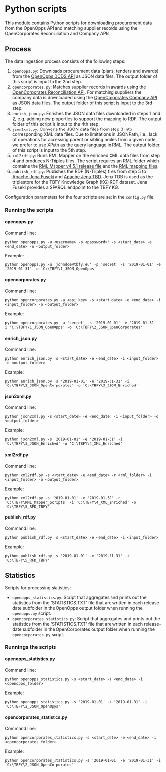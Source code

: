 # Python scripts
This module contains Python scripts for downloading procurement data from the OpenOpps API and matching supplier records using the OpenCorporates Reconciliation and Company APIs.

## Process
The data ingestion process consists of the following steps:

1. `openopps.py`: Downloads procurement data (plans, tenders and awards) from the [OpenOpps OCDS API](https://openopps.com/api/tbfy/ocds/) as JSON data files. The output folder of this script is input to the 2nd step.
2. `opencorporates.py`: Matches supplier records in awards using the [OpenCorporates Reconciliation API](https://api.opencorporates.com/documentation/Open-Refine-Reconciliation-API). For matching suppliers the company data is downloaded using the [OpenCorporates Company API](https://api.opencorporates.com/documentation/API-Reference) as JSON data files. The output folder of this script is input to the 3rd step.
3. `enrich_json.py`: Enriches the JSON data files downloaded in steps 1 and 2, e.g. adding new properties to support the mapping to RDF. The output folder of this script is input to the 4th step.
4. `json2xml.py`: Converts the JSON data files from step 3 into corresponding XML data files. Due to limitations in JSONPath, i.e., lack of operations for accessing parent or sibling nodes from a given node, we prefer to use [XPath](https://www.w3schools.com/xml/xpath_syntax.asp) as the query language in RML. The output folder of this script is input to the 5th step. 
5. `xml2rdf.py`: Runs RML Mapper on the enriched XML data files from step 4 and produces N-Triples files. The script requires an RML folder which contains the [RML Mapper v4.5.1 release file](https://github.com/RMLio/rmlmapper-java/releases/tag/v4.5.1) and the [RML mapping files](https://github.com/TBFY/knowledge-graph/tree/master/rml-mappings).
6. `publish_rdf.py`: Publishes the RDF (N-Triples) files from step 5 to [Apache Jena Fuseki](https://jena.apache.org/documentation/fuseki2/index.html) and [Apache Jena TBD](https://jena.apache.org/documentation/tdb/index.html). Jena TDB is used as the triplestore for the TBFY Knowledge Graph (KG) RDF dataset. Jena Fuseki provides a SPARQL endpoint to the TBFY KG.

Configuration parameters for the four scripts are set in the `config.py` file.

### Running the scripts

#### openopps.py
Command line:
```
python openopps.py -u <username> -p <password>' -s <start_date> -e <end_date> -o <output_folder>
```

Example:
```
python openopps.py -u 'johndoe@tbfy.eu' -p 'secret' -s '2019-01-01' -e '2019-01-31' -o 'C:\TBFY\1_JSON_OpenOpps'
```

#### opencorporates.py
Command line:
```
python opencorporates.py -a <api_key> -s <start_date> -e <end_date> -i <input_folder> -o <output_folder>
```

Example:
```
python opencorporates.py -a 'secret' -s '2019-01-01' -e '2019-01-31' -i 'C:\TBFY\1_JSON_OpenOpps' -o 'C:\TBFY\2_JSON_OpenCorporates'
```

#### enrich_json.py
Command line:
```
python enrich_json.py -s <start_date> -e <end_date> -i <input_folder> -o <output_folder>
```

Example:
```
python enrich_json.py -s '2019-01-01' -e '2019-01-31' -i 'C:\TBFY\2_JSON_OpenCorporates' -o 'C:\TBFY\3_JSON_Enriched'
```

#### json2xml.py
Command line:
```
python json2xml.py -s <start_date> -e <end_date> -i <input_folder> -o <output_folder>
```

Example:
```
python json2xml.py -s '2019-01-01' -e '2019-01-31' -i 'C:\TBFY\3_JSON_Enriched' -o 'C:\TBFY\4_XML_Enriched'
```

#### xml2rdf.py
Command line:
```
python xml2rdf.py -s <start_date> -e <end_date> -r <rml_folder> -i <input_folder> -o <output_folder>
```

Example:
```
python xml2rdf.py -s '2019-01-01' -e '2019-01-31' -r 'C:\TBFY\RML_Mapper_Scripts' -i 'C:\TBFY\4_XML_Enriched' -o 'C:\TBFY\5_RFD_TBFY'
```

#### publish_rdf.py
Command line:
```
python publish_rdf.py -s <start_date> -e <end_date> -i <input_folder>
```

Example:
```
python publish_rdf.py -s '2019-01-01' -e '2019-01-31' -i 'C:\TBFY\5_RFD_TBFY'
```

## Statistics
Scripts for processing statistics:

* `openopps_statistics.py`: Script that aggregates and prints out the statistics from the 'STATISTICS.TXT' file that are written in each release-date subfolder in the OpenOpps output folder when running the `openopps.py` script.
* `opencorporates_statistics.py`: Script that aggregates and prints out the statistics from the 'STATISTICS.TXT' file that are written in each release-date subfolder in the OpenCorporates output folder when running the `opencorporates.py` script.

### Runnings the scripts

#### openopps_statistics.py
Command line:
```
python openopps_statistics.py -s <start_date> -e <end_date> -i <openopps_folder>
```

Example:
```
python openopps_statistics.py -s '2019-01-01' -e '2019-01-31' -i 'C:\TBFY\2_JSON_OpenOpps'
```

#### opencorporates_statistics.py
Command line:
```
python opencorporates_statistics.py -s <start_date> -e <end_date> -i <opencorporates_folder>
```

Example:
```
python opencorporates_statistics.py -s '2019-01-01' -e '2019-01-31' -i 'C:\TBFY\2_JSON_OpenCorporates'
```

